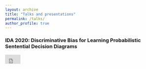 ```yaml
---
layout: archive
title: "Talks and presentations"
permalink: /talks/
author_profile: true
---
```


### IDA 2020: Discriminative Bias for Learning Probabilistic Sentential Decision Diagrams
<iframe width="50" height="30" src="https://www.youtube.com/embed/UBWkZAgwnaA" frameborder="0" allow="autoplay; encrypted-media" allowfullscreen></iframe>

